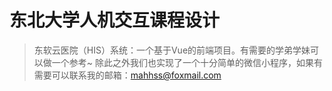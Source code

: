 # 东北大学人机交互课程设计

> 东软云医院（HIS）系统：一个基于Vue的前端项目。有需要的学弟学妹可以做一个参考~
> 除此之外我们也实现了一个十分简单的微信小程序，如果有需要可以联系我的邮箱：mahhss@foxmail.com
